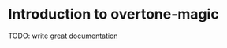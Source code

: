# Introduction to overtone-magic

TODO: write [great documentation](http://jacobian.org/writing/what-to-write/)
